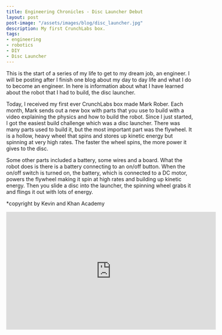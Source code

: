 ```yaml
---
title: Engineering Chronicles - Disc Launcher Debut
layout: post
post-image: "/assets/images/blog/disc_launcher.jpg"
description: My first CrunchLabs box.
tags:
- engineering
- robotics
- DIY
- Disc Launcher
---
```


This is the start of a series of my life to get to my dream job, an engineer. I will be posting after I finish one blog about my day to day life and what I do to become an engineer. In here is information about what I have learned about the robot that I had to build, the disc launcher.

Today, I received my first ever CrunchLabs box made Mark Rober. Each month, Mark sends out a new box with parts that you use to build with a video explaining the physics and how to build the robot. Since I just started, I got the easiest build challenge which was a disc launcher. There was many parts used to build it, but the most important part was the flywheel. It is a hollow, heavy wheel that spins and stores up kinetic energy but spinning at very high rates. The faster the wheel spins, the more power it gives to the disc.

Some other parts included a battery, some wires and a board. What the robot does is there is a battery connecting to an on/off button. When the on/off switch is turned on, the battery, which is connected to a DC motor, powers the flywheel making it spin at high rates and building up kinetic energy. Then you slide a disc into the launcher, the spinning wheel grabs it and flings it out with lots of energy. 


*copyright by Kevin and Khan Academy

<iframe width="560" height="315" src="https://www.youtube.com/embed/Nw6ry2apRAQ" frameborder="0" allow="accelerometer; autoplay; encrypted-media; gyroscope; picture-in-picture" allowfullscreen></iframe>
